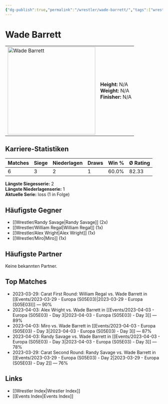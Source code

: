 ```yaml
---
{"dg-publish":true,"permalink":"/wrestler/wade-barrett/","tags":["wrestler"],"noteIcon":"","created":"2025-08-11T09:33:21.775+02:00"}
---
```



# Wade Barrett

<table>
<tr>
<td><img src="Wade Barrett.png" width="280" alt="Wade Barrett"></td>
<td>
<b>Height:</b> N/A<br>
<b>Weight:</b> N/A<br>
<b>Finisher:</b> N/A<br>
</td>
</tr>
</table>

## Karriere-Statistiken

| Matches | Siege | Niederlagen | Draws | Win % | Ø Rating |
|---------|-------|-------------|-------|-------|-----------|
| 6 | 3 | 2 | 1 | 60.0% | 82.33 |

**Längste Siegesserie:** 2<br>**Längste Niederlagenserie:** 1<br>**Aktuelle Serie:** loss (1 in Folge)


## Häufigste Gegner
- [[Wrestler/Randy Savage\|Randy Savage]] (2x)
- [[Wrestler/William Regal\|William Regal]] (1x)
- [[Wrestler/Alex Wright\|Alex Wright]] (1x)
- [[Wrestler/Miro\|Miro]] (1x)

## Häufigste Partner
Keine bekannten Partner.

## Top Matches
- 2023-03-29: Carat First Round: William Regal vs. Wade Barrett in [[Events/2023-03-29 - Europa (S05E03)\|2023-03-29 - Europa (S05E03)]] — 90%
- 2023-04-03: Alex Wright vs. Wade Barrett in [[Events/2023-04-03 - Europa (S05E03) - Day 3\|2023-04-03 - Europa (S05E03) - Day 3]] — 89%
- 2023-04-03: Miro vs. Wade Barrett in [[Events/2023-04-03 - Europa (S05E03) - Day 3\|2023-04-03 - Europa (S05E03) - Day 3]] — 87%
- 2023-04-03: Randy Savage vs. Wade Barrett in [[Events/2023-04-03 - Europa (S05E03) - Day 3\|2023-04-03 - Europa (S05E03) - Day 3]] — 78%
- 2023-03-29: Carat Second Round: Randy Savage vs. Wade Barrett in [[Events/2023-03-29 - Europa (S05E03) - Day 2\|2023-03-29 - Europa (S05E03) - Day 2]] — 76%

## Links
- [[Wrestler Index\|Wrestler Index]]
- [[Events Index\|Events Index]]
